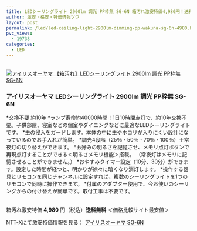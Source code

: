 ```yaml
---
title: LEDシーリングライト 2900lm 調光 PP枠無 SG-6N 箱汚れ激安特価4,980円！送料無料！
author: 激安・格安・特価情報ツウ
layout: post
permalink: /led/led-ceiling-light-2900lm-dimming-pp-wakuna-sg-6n-4980.html
pvc_views:
  - 19738
categories:
  - LED
---
```

<div class="img-bg2 img_L">
  <a href="http://px.a8.net/svt/ejp?a8mat=ZYP6S+8IMA3E+S1Q+BWGDT&#038;a8ejpredirect=http://nttxstore.jp/_II_IR14131310" target="_blank"><br /> <img border="0" alt="アイリスオーヤマ
【箱汚れ】LEDシーリングライト 2900lm 調光 PP枠無 SG-6N" src="http://image.nttxstore.jp/l2_images/I/IR/IR14131310.jpg" data-recalc-dims="1" /></a>
</div>

### アイリスオーヤマ LEDシーリングライト 2900lm 調光 PP枠無 SG-6N
<!--more-->

*交換不要 約10年
*ランプ寿命約40000時間！1日10時間点灯で、約10年交換不要。子供部屋、寝室などの個室やダイニングなどに最適なLEDシーリングライトです。
*虫の侵入をガードします。本体の中に虫やホコリが入りにくい設計になっているのでお手入れが簡単。
*調光4段階（25％・50％・70％・100％）＋常夜灯の切り替えができます。
*お好みの明るさを記憶させ、メモリ点灯ボタンで再現点灯することができる＜明るさメモリ機能＞搭載。 （常夜灯はメモリに記憶させることができません。）
*おやすみタイマー設定（10分、30分）ができます。設定した時間が経つと、明かりが徐々に暗くなり消灯します。
*操作する器具とリモコンを同じチャンネルに設定すれば、複数のシーリングライトを1つのリモコンで同時に操作できます。
*付属のアダプター使用で、今お使いのシーリングからの付け替えが簡単です。取付工事は不要です。

<br clear="all" />箱汚れ激安特価 <span class="tokka-price"><strong>4,980</strong></span> 円（税込）**送料無料**
＜価格比較サイト最安値＞
  
NTT-Xにて激安特価情報を見る： <span class="fs150p"><a href="http://px.a8.net/svt/ejp?a8mat=ZYP6S+8IMA3E+S1Q+BWGDT&#038;a8ejpredirect=http://nttxstore.jp/_II_IR14131310" target="_blank">アイリスオーヤマ SG-6N</a></span>